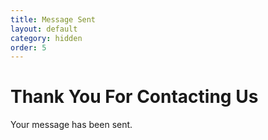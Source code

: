 ```yaml
---
title: Message Sent
layout: default
category: hidden
order: 5
---
```

# Thank You For Contacting Us

Your message has been sent.

